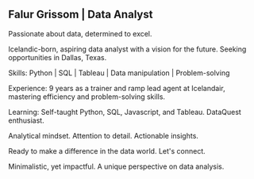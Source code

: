 ## Falur Grissom | Data Analyst

Passionate about data, determined to excel.

Icelandic-born, aspiring data analyst with a vision for the future. Seeking opportunities in Dallas, Texas.

Skills: Python | SQL | Tableau | Data manipulation | Problem-solving

Experience: 9 years as a trainer and ramp lead agent at Icelandair, mastering efficiency and problem-solving skills.

Learning: Self-taught Python, SQL, Javascript, and Tableau. DataQuest enthusiast.

Analytical mindset. Attention to detail. Actionable insights.

Ready to make a difference in the data world. Let's connect.

Minimalistic, yet impactful. A unique perspective on data analysis.
<!--
**falurg/falurg** is a ✨ _special_ ✨ repository because its `README.md` (this file) appears on your GitHub profile.

Here are some ideas to get you started:

- 🔭 I’m currently working on ...
- 🌱 I’m currently learning ...
- 👯 I’m looking to collaborate on ...
- 🤔 I’m looking for help with ...
- 💬 Ask me about ...
- 📫 How to reach me: ...
- 😄 Pronouns: ...
- ⚡ Fun fact: ...
-->
